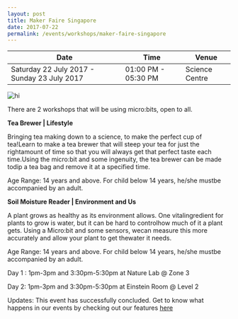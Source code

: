 ```yaml
---
layout: post
title: Maker Faire Singapore
date: 2017-07-22
permalink: /events/workshops/maker-faire-singapore
---
```


| Date | Time | Venue |
|--------|---|---|
| Saturday 22 July 2017 - Sunday 23 July 2017 | 01:00 PM - 05:30 PM | Science Centre |

![hi](/images/events/workshops-and-exhibitions/Maker-Faire-Workshop-Promo.JPG)

There are 2 workshops that will be using micro:bits, open to all.

 

**Tea Brewer | Lifestyle**

Bringing tea making down to a science, to make the perfect cup of tea!Learn to make a tea brewer that will steep your tea for just the rightamount of time so that you will always get that perfect taste each time.Using the micro:bit and some ingenuity, the tea brewer can be made todip a tea bag and remove it at a specified time.

Age Range: 14 years and above. For child below 14 years, he/she mustbe accompanied by an adult.

 

**Soil Moisture Reader | Environment and Us**

A plant grows as healthy as its environment allows. One vitalingredient for plants to grow is water, but it can be hard to controlhow much of it a plant gets. Using a Micro:bit and some sensors, wecan measure this more accurately and allow your plant to get thewater it needs.

Age Range: 14 years and above. For child below 14 years, he/she mustbe accompanied by an adult.

 

Day 1 : 1pm-3pm and 3:30pm-5:30pm at Nature Lab @ Zone 3

Day 2: 1pm-3pm and 3:30pm-5:30pm at Einstein Room @ Level 2

Updates: This event has successfully concluded. Get to know what happens in our events by checking out our features <a href="" target="_blank">here</a>
